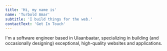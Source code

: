 ```yaml
---
title: 'Hi, my name is'
name: 'Turbold Amar'
subtitle: 'I build things for the web.'
contactText: 'Get In Touch'
---
```


I'm a software engineer based in Ulaanbaatar, specializing in building (and occasionally designing) exceptional, high-quality websites and applications.
